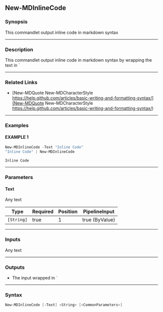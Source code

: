 New-MDInlineCode
----------------




### Synopsis
This commandlet output inline code in markdown syntax



---


### Description

This commandlet output inline code in markdown syntax by wrapping the text in `



---


### Related Links
* [New-MDQuote
New-MDCharacterStyle
https://help.github.com/articles/basic-writing-and-formatting-syntax/](New-MDQuote
New-MDCharacterStyle
https://help.github.com/articles/basic-writing-and-formatting-syntax/)





---


### Examples
#### EXAMPLE 1
```PowerShell
New-MDInlineCode -Text "Inline Code"
"Inline Code" | New-MDInlineCode
```
`Inline Code`


---


### Parameters
#### **Text**

Any text






|Type      |Required|Position|PipelineInput |
|----------|--------|--------|--------------|
|`[String]`|true    |1       |true (ByValue)|





---


### Inputs
Any text



---


### Outputs
* The input wrapped in `






---


### Syntax
```PowerShell
New-MDInlineCode [-Text] <String> [<CommonParameters>]
```
